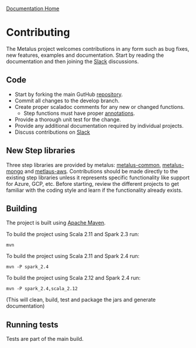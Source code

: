 [Documentation Home](readme.md)

# Contributing
The Metalus project welcomes contributions in any form such as bug fixes, new features, examples and documentation. Start
by reading the documentation and then joining the 
[Slack](https://join.slack.com/t/acxiom-metalus/shared_invite/enQtODY3OTU0ODE5NzUwLTc2Zjc0MzE2MjYzZjBmZjJkODQxODhhOTM4N2VmZjNhZGVlN2Q3N2QzNWU3ZTk4NWExNWM2YzZkYTVjNjNiNWQ)
discussions.

## Code
* Start by forking the main GutHub [repository](https://github.com/Acxiom/metalus).
* Commit all changes to the develop branch.
* Create proper scaladoc comments for any new or changed functions.
    * Step functions must have proper [annotations](step-annotations.md).
* Provide a thorough unit test for the change.
* Provide any additional documentation required by individual projects.
* Discuss contributions on [Slack](https://join.slack.com/t/acxiom-metalus/shared_invite/enQtODY3OTU0ODE5NzUwLTc2Zjc0MzE2MjYzZjBmZjJkODQxODhhOTM4N2VmZjNhZGVlN2Q3N2QzNWU3ZTk4NWExNWM2YzZkYTVjNjNiNWQ)

## New Step libraries
Three step libraries are provided by metalus: [metalus-common](../metalus-common/readme.md), [metalus-mongo](../metalus-mongo) 
and [metlaus-aws](../metalus-aws/readme.md). Contributions should be made directly to the existing step libraries unless 
it represents specific functionality like support for Azure, GCP, etc. Before starting, review the different projects to 
get familiar with the coding style and learn if the functionality already exists.

## Building
The project is built using [Apache Maven](http://maven.apache.org/).

To build the project using Scala 2.11 and Spark 2.3 run:

	mvn

To build the project using Scala 2.11 and Spark 2.4 run:

	mvn -P spark_2.4

To build the project using Scala 2.12 and Spark 2.4 run:

	mvn -P spark_2.4,scala_2.12


(This will clean, build, test and package the jars and generate documentation)

## Running tests
Tests are part of the main build.
